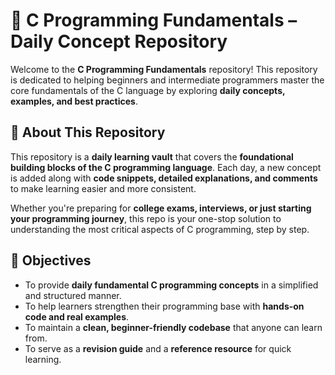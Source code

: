 # 🔰 C Programming Fundamentals – Daily Concept Repository

Welcome to the **C Programming Fundamentals** repository! This repository is dedicated to helping beginners and intermediate programmers master the core fundamentals of the C language by exploring **daily concepts, examples, and best practices**.

## 📌 About This Repository

This repository is a **daily learning vault** that covers the **foundational building blocks of the C programming language**. Each day, a new concept is added along with **code snippets, detailed explanations, and comments** to make learning easier and more consistent.

Whether you're preparing for **college exams, interviews, or just starting your programming journey**, this repo is your one-stop solution to understanding the most critical aspects of C programming, step by step.



## 🎯 Objectives

- To provide **daily fundamental C programming concepts** in a simplified and structured manner.
- To help learners strengthen their programming base with **hands-on code and real examples**.
- To maintain a **clean, beginner-friendly codebase** that anyone can learn from.
- To serve as a **revision guide** and a **reference resource** for quick learning.



